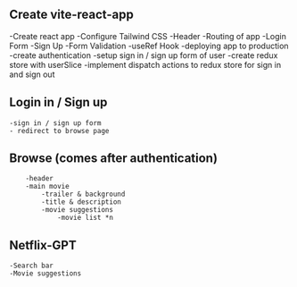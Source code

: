 ## Create vite-react-app
-Create react app
-Configure Tailwind CSS
-Header
-Routing of app
-Login Form
-Sign Up
-Form Validation
-useRef Hook
-deploying app to production
-create authentication
-setup sign in / sign up form of user
-create redux store with userSlice
-implement dispatch actions to redux store for sign in and sign out


## Login in / Sign up
    -sign in / sign up form
    - redirect to browse page
## Browse (comes after authentication)
        -header
        -main movie
            -trailer & background
            -title & description
            -movie suggestions
                -movie list *n

## Netflix-GPT
    -Search bar
    -Movie suggestions
